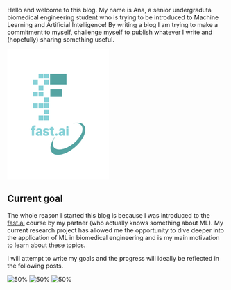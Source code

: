 Hello and welcome to this blog. My name is Ana, a senior undergraduta biomedical engineering student who is trying to be introduced to Machine Learning and Artificial Intelligence! By writing a blog I am trying to make a commitment to myself, challenge myself to publish whatever I write and (hopefully) sharing something useful. 

![Image of fast.ai logo](images/logo.png)

## Current goal

The whole reason I started this blog is because I was introduced to the [fast.ai](https://www.fast.ai) course by my partner (who actually knows something about ML). My current research project has allowed me the opportunity to dive deeper into the application of ML in biomedical engineering and is my main motivation to learn about these topics. 

I will attempt to write my goals and the progress will ideally be reflected in the following posts.

![50%](https://progress-bar.dev/50)
![50%](https://progress-bar.dev/50)
![50%](https://progress-bar.dev/50)
